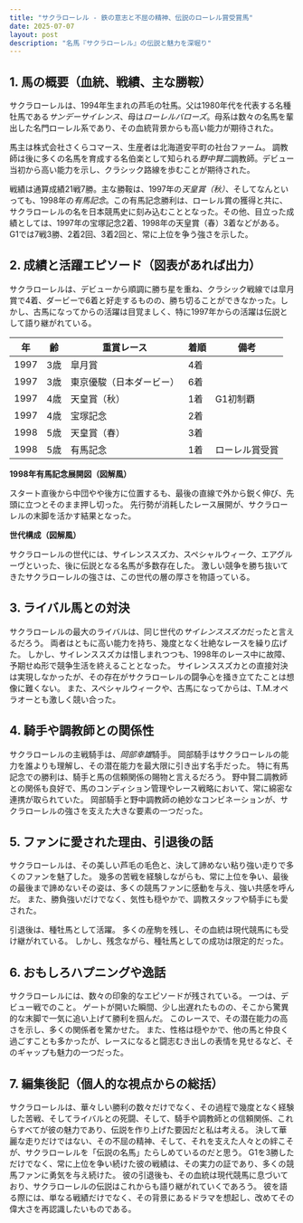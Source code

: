 ```yaml
---
title: "サクラローレル - 鉄の意志と不屈の精神、伝説のローレル賞受賞馬"
date: 2025-07-07
layout: post
description: "名馬『サクラローレル』の伝説と魅力を深堀り"
---
```


## 1. 馬の概要（血統、戦績、主な勝鞍）

サクラローレルは、1994年生まれの芦毛の牡馬。父は1980年代を代表する名種牡馬である*サンデーサイレンス*、母は*ローレルバローズ*。母系は数々の名馬を輩出した名門ローレル系であり、その血統背景からも高い能力が期待された。

馬主は株式会社さくらコマース、生産者は北海道安平町の社台ファーム。  調教師は後に多くの名馬を育成する名伯楽として知られる*野中賢二*調教師。デビュー当初から高い能力を示し、クラシック路線を歩むことが期待された。

戦績は通算成績21戦7勝。主な勝鞍は、1997年の*天皇賞（秋）*、そしてなんといっても、1998年の*有馬記念*。この有馬記念勝利は、ローレル賞の獲得と共に、サクラローレルの名を日本競馬史に刻み込むこととなった。その他、目立った成績としては、1997年の宝塚記念2着、1998年の天皇賞（春）3着などがある。  G1では7戦3勝、2着2回、3着2回と、常に上位を争う強さを示した。


## 2. 成績と活躍エピソード（図表があれば出力）

サクラローレルは、デビューから順調に勝ち星を重ね、クラシック戦線では皐月賞で4着、ダービーで6着と好走するものの、勝ち切ることができなかった。しかし、古馬になってからの活躍は目覚ましく、特に1997年からの活躍は伝説として語り継がれている。

| 年 | 齢 | 重賞レース | 着順 | 備考 |
|---|---|---|---|---|
| 1997 | 3歳 | 皐月賞 | 4着 |  |
| 1997 | 3歳 | 東京優駿（日本ダービー） | 6着 |  |
| 1997 | 4歳 | 天皇賞（秋） | 1着 | G1初制覇 |
| 1997 | 4歳 | 宝塚記念 | 2着 |  |
| 1998 | 5歳 | 天皇賞（春） | 3着 |  |
| 1998 | 5歳 | 有馬記念 | 1着 | ローレル賞受賞 |


**1998年有馬記念展開図（図解風）**

スタート直後から中団やや後方に位置するも、最後の直線で外から鋭く伸び、先頭に立つとそのまま押し切った。  先行勢が消耗したレース展開が、サクラローレルの末脚を活かす結果となった。


**世代構成（図解風）**

サクラローレルの世代には、サイレンススズカ、スペシャルウィーク、エアグルーヴといった、後に伝説となる名馬が多数存在した。  激しい競争を勝ち抜いてきたサクラローレルの強さは、この世代の層の厚さを物語っている。


## 3. ライバル馬との対決

サクラローレルの最大のライバルは、同じ世代の*サイレンススズカ*だったと言えるだろう。  両者はともに高い能力を持ち、幾度となく壮絶なレースを繰り広げた。  しかし、サイレンススズカは惜しまれつつも、1998年のレース中に故障、予期せぬ形で競争生活を終えることとなった。  サイレンススズカとの直接対決は実現しなかったが、その存在がサクラローレルの闘争心を掻き立てたことは想像に難くない。  また、スペシャルウィークや、古馬になってからは、T.M.オペラオーとも激しく競い合った。


## 4. 騎手や調教師との関係性

サクラローレルの主戦騎手は、*岡部幸雄*騎手。  岡部騎手はサクラローレルの能力を誰よりも理解し、その潜在能力を最大限に引き出す名手だった。  特に有馬記念での勝利は、騎手と馬の信頼関係の賜物と言えるだろう。  野中賢二調教師との関係も良好で、馬のコンディション管理やレース戦略において、常に綿密な連携が取られていた。  岡部騎手と野中調教師の絶妙なコンビネーションが、サクラローレルの強さを支えた大きな要素の一つだった。


## 5. ファンに愛された理由、引退後の話

サクラローレルは、その美しい芦毛の毛色と、決して諦めない粘り強い走りで多くのファンを魅了した。  幾多の苦戦を経験しながらも、常に上位を争い、最後の最後まで諦めないその姿は、多くの競馬ファンに感動を与え、強い共感を呼んだ。  また、勝負強いだけでなく、気性も穏やかで、調教スタッフや騎手にも愛された。

引退後は、種牡馬として活躍。  多くの産駒を残し、その血統は現代競馬にも受け継がれている。  しかし、残念ながら、種牡馬としての成功は限定的だった。


## 6. おもしろハプニングや逸話

サクラローレルには、数々の印象的なエピソードが残されている。  一つは、デビュー戦でのこと。  ゲートが開いた瞬間、少し出遅れたものの、そこから驚異的な末脚で一気に追い上げて勝利を掴んだ。  このレースで、その潜在能力の高さを示し、多くの関係者を驚かせた。  また、性格は穏やかで、他の馬と仲良く過ごすことも多かったが、レースになると闘志むき出しの表情を見せるなど、そのギャップも魅力の一つだった。


## 7. 編集後記（個人的な視点からの総括）

サクラローレルは、華々しい勝利の数々だけでなく、その過程で幾度となく経験した苦戦、そしてライバルとの死闘、そして、騎手や調教師との信頼関係、これらすべてが彼の魅力であり、伝説を作り上げた要因だと私は考える。  決して華麗な走りだけではない、その不屈の精神、そして、それを支えた人々との絆こそが、サクラローレルを「伝説の名馬」たらしめているのだと思う。  G1を3勝しただけでなく、常に上位を争い続けた彼の戦績は、その実力の証であり、多くの競馬ファンに勇気を与え続けた。  彼の引退後も、その血統は現代競馬に息づいており、サクラローレルの伝説はこれからも語り継がれていくであろう。  彼を語る際には、単なる戦績だけでなく、その背景にあるドラマを想起し、改めてその偉大さを再認識したいものである。
